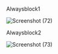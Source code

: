 Alwaysblock1

![Screenshot (72)](https://github.com/user-attachments/assets/4edcc53b-25b8-455e-afc6-ad60d484f579)

Alwaysblock2

![Screenshot (73)](https://github.com/user-attachments/assets/d6adabee-de09-41ed-a02e-218f930f33c3)
